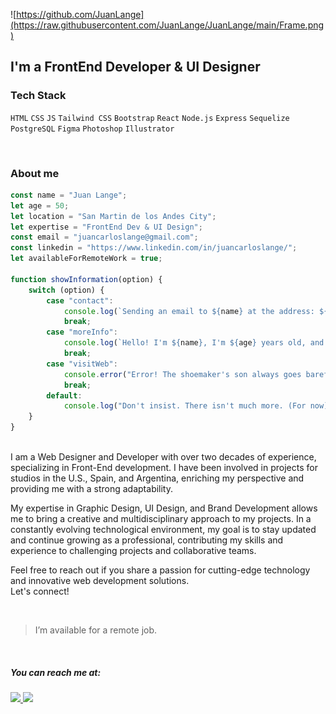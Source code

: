 ![https://github.com/JuanLange](https://raw.githubusercontent.com/JuanLange/JuanLange/main/Frame.png)

## I'm a FrontEnd Developer & UI Designer


### Tech Stack
 `HTML`  `CSS`  `JS`  `Tailwind CSS`  `Bootstrap`  `React`  `Node.js`  `Express`  `Sequelize`  `PostgreSQL`  `Figma`  `Photoshop`  `Illustrator`
 
<br>

### About me

```javascript
const name = "Juan Lange";
let age = 50;
let location = "San Martin de los Andes City";
let expertise = "FrontEnd Dev & UI Design";
const email = "juancarloslange@gmail.com";
const linkedin = "https://www.linkedin.com/in/juancarloslange/";
let availableForRemoteWork = true;

function showInformation(option) {
    switch (option) {
        case "contact":
            console.log(`Sending an email to ${name} at the address: ${email}`);
            break;
        case "moreInfo":
            console.log(`Hello! I'm ${name}, I'm ${age} years old, and I'm located in ${location}. My expertise is in ${expertise}.`);
            break;
        case "visitWeb":
            console.error("Error! The shoemaker's son always goes barefoot.");
            break;
        default:
            console.log("Don't insist. There isn't much more. (For now).");
    }
}
```
<br>
I am a Web Designer and Developer with over two decades of experience, specializing in Front-End development.
I have been involved in projects for studios in the U.S., Spain, and Argentina, enriching my perspective and providing me with a strong adaptability.

My expertise in Graphic Design, UI Design, and Brand Development allows me to bring a creative and multidisciplinary approach to my projects.
In a constantly evolving technological environment, my goal is to stay updated and continue growing as a professional, contributing my skills and experience to challenging projects and collaborative teams.

Feel free to reach out if you share a passion for cutting-edge technology and innovative web development solutions.
<br>Let's connect!

<br>

> I’m available for a remote job.

<br>

##### You can reach me at:
<p>
  <a href="https://www.linkedin.com/in/juancarloslange">
    <img src="https://img.shields.io/badge/-Juan%20Lange-034fa1?logo=Linkedin&logoColor=white&link=https://www.linkedin.com/in/juancarloslange" />
  </a>
  <a href="mailto:juancarloslanges@gmail.com">
    <img src="https://img.shields.io/badge/-juancarloslange@gmail.com-034fa1?logo=Gmail&logoColor=white&link=mailto:juancarloslange@gmail.com" />
  </a>
</p>

